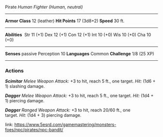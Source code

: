 Pirate
_Human Fighter (Human, neutral)_

---

**Armor Class** 12 (leather)
**Hit Points** 17 (3d8+2)
**Speed** 30 ft.

---

**Abilities** 
Str 11 (+1)
Dex 12 (+1)
Con 12 (+1)
Int 10 (+0)
Wis 10 (+0)
Cha 10 (+0)

---

**Senses** passive Perception 10
**Languages** Common
**Challenge** 1/8 (25 XP)

---

### Actions

_**Scimitar**_ _Melee Weapon Attack:_ +3 to hit, reach 5 ft., one target. _Hit:_ (1d6 + 1) slashing damage.

_**Dagger**_ _Melee Weapon Attack:_ +3 to hit, reach 5 ft., one target. _Hit:_ (1d4 + 1) piercing damage.

_**Dagger**_ _Ranged Weapon Attack:_ +3 to hit, reach 20/60 ft., one target. _Hit:_ (1d4 + 3) piercing damage.

link: https://www.5esrd.com/gamemastering/monsters-foes/npc/pirates/npc-bandit/
